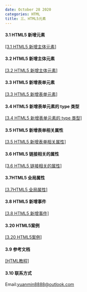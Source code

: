 ```yaml
---
date: October 28 2020
categories: HTML
title: 三、HTML5元素
---
```


#### 3.1 HTML5 新增元素

[[3.1 HTML5 新增主体元素]](https://web-dolphin.github.io/2020/10/28/HTML/HTML%20Tags/%E4%B8%89%E3%80%81HTML5%E5%85%83%E7%B4%A0/3.1%20HTML5%E6%96%B0%E5%A2%9E%E5%85%83%E7%B4%A0/)

#### 3.2 HTML5 新增主体元素

[[3.2 HTML5 新增主体元素]](https://web-dolphin.github.io/2020/10/28/HTML/HTML%20Tags/%E4%B8%89%E3%80%81HTML5%E5%85%83%E7%B4%A0/3.2%20HTML5%E6%96%B0%E5%A2%9E%E4%B8%BB%E4%BD%93%E5%85%83%E7%B4%A0/)

#### 3.3 HTML5 新增表单元素

[[3.3 HTML5 新增表单元素]](https://web-dolphin.github.io/2020/10/28/HTML/HTML%20Tags/%E4%B8%89%E3%80%81HTML5%E5%85%83%E7%B4%A0/3.3%20HTML5%20%E6%96%B0%E5%A2%9E%E8%A1%A8%E5%8D%95%E5%85%83%E7%B4%A0/)

#### 3.4 HTML5 新增表单元素的 type 类型

[[3.4 HTML5 新增表单元素的 type 类型]](https://web-dolphin.github.io/2020/10/28/HTML/HTML%20Tags/%E4%B8%89%E3%80%81HTML5%E5%85%83%E7%B4%A0/3.4%20HTML5%20%E6%96%B0%E5%A2%9E%E8%A1%A8%E5%8D%95%E5%85%83%E7%B4%A0%E7%9A%84%20type%20%E7%B1%BB%E5%9E%8B/93%BE%E6%8E%A5%E7%9B%B8%E5%85%B3%E7%9A%84%E5%B1%9E%E6%80%A7/)

#### 3.5 HTML5 新增表单相关属性

[[3.5 HTML5 新增表单相关属性]](https://web-dolphin.github.io/2020/10/28/HTML/HTML%20Tags/%E4%B8%89%E3%80%81HTML5%E5%85%83%E7%B4%A0/3.5%20HTML5%20%E6%96%B0%E5%A2%9E%E8%A1%A8%E5%8D%95%E7%9B%B8%E5%85%B3%E5%B1%9E%E6%80%A7/)

#### 3.6 HTML5 链接相关的属性

[[3.6 HTML5 链接相关的属性]](https://web-dolphin.github.io/2020/10/28/HTML/HTML%20Tags/%E4%B8%89%E3%80%81HTML5%E5%85%83%E7%B4%A0/3.5%20HTML5%20%E6%96%B0%E5%A2%9E%E8%A1%A8%E5%8D%95%E7%9B%B8%E5%85%B3%E5%B1%9E%E6%80%A7/)

#### 3.7HTML5 全局属性

[[3.7HTML5 全局属性]](https://web-dolphin.github.io/2020/10/28/HTML/HTML%20Tags/%E4%B8%89%E3%80%81HTML5%E5%85%83%E7%B4%A0/3.7%20HTML5%20%E5%85%A8%E5%B1%80%E5%B1%9E%E6%80%A7/)

#### 3.8 HTML5 新增事件

[[3.8 HTML5 新增事件]](https://web-dolphin.github.io/2020/10/28/HTML/HTML%20Tags/%E4%B8%89%E3%80%81HTML5%E5%85%83%E7%B4%A0/3.8%20HTML5%20%E6%96%B0%E5%A2%9E%E4%BA%8B%E4%BB%B6/)

#### 3.20 HTML5案例

[[3.20 HTML5案例]](https://web-dolphin.github.io/2020/10/28/HTML/HTML%20Tags/%E4%B8%89%E3%80%81HTML5%E5%85%83%E7%B4%A0/3.20%20HTML5%E5%85%83%E7%B4%A0%E6%A1%88%E4%BE%8B/)

#### 3.9 参考文档

[[HTML教程]](https://web-dolphin.github.io/2020/10/28/HTML/Tutorial/HTML%E6%95%99%E7%A8%8B/)

#### 3.10 联系方式

Email:yuanmin8888@outlook.com
